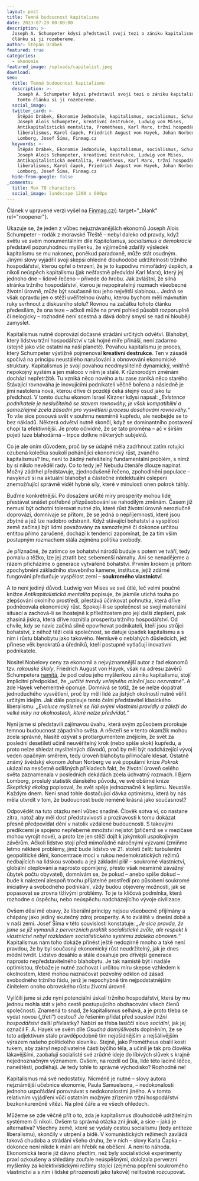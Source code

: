 ```yaml
---
layout: post
title: Temná budoucnost kapitalismu
date: 2023-07-20 00:00:00
description: >-
  Joseph A. Schumpeter kdysi představil svoji tezi o zániku kapitalismu. V tomto
  článku si ji rozebereme.
author: Štěpán Drábek
featured: true
categories:
  - ekonomie
featured_image: /uploads/capitalist.jpeg
download:
seo:
  title: Temná budoucnost kapitalismu
  description: >-
    Joseph A. Schumpeter kdysi představil svoji tezi o zániku kapitalismu. V
    tomto článku si ji rozebereme.
  social_image:
  twitter_card: >-
    Štěpán Drábek, Ekonomie Jednoduše, kapitalismus, socialismus, Schumpeter,
    Joseph Alois Schumpeter, kreativní destrukce, Ludwig von Mises,
    Antikapitalistická mentalita, Prométheus, Karl Marx, tržní hospodářství,
    liberalismus, Karel čapek, Friedrich August von Hayek, Johan Norberg,
    Lomborg, Josef Šíma, Finmag.cz
  keywords: >-
    Štěpán Drábek, Ekonomie Jednoduše, kapitalismus, socialismus, Schumpeter,
    Joseph Alois Schumpeter, kreativní destrukce, Ludwig von Mises,
    Antikapitalistická mentalita, Prométheus, Karl Marx, tržní hospodářství,
    liberalismus, Karel čapek, Friedrich August von Hayek, Johan Norberg,
    Lomborg, Josef Šíma, Finmag.cz
  hide-from-google: false
_comments:
  title: Max 70 characters
  social_image: landscape 1200 x 600px
---
```

Článek v upravené verzi vyšel na&nbsp;[Finmag.cz](https://finmag.penize.cz/spolecnost/443723-temna-budoucnost-kapitalismu-ceka-nas-po-letech-rustu-strmy-pad#rating){: target="_blank" rel="noopener"}.



Ukazuje se, že jeden z vůbec nejuznávanějších ekonomů Joseph Alois Schumpeter – rodák z moravské Třeště – nebyl daleko od pravdy, když světu ve svém monumentálním díle *Kapitalismus, socialismus a demokracie* představil pozoruhodnou myšlenku, že výjimečně zdařilý výsledek kapitalismu se mu nakonec, poněkud paradoxně, může stát osudným. Jinými slovy vyjádřil svoji skepsi ohledně dlouhodobé udržitelnosti tržního hospodářství, kterou opřel o tvrzení, že je to kupodivu mimořádný úspěch, a nikoli neúspěch kapitalismu (jak nešťastně předvídal Karl Marx), který jej jednoho dne – lidově řečeno – přivede do hrobu. Jak zvláštní, že silná stránka tržního hospodářství, kterou je nepopiratelný rozmach všeobecné životní úrovně, může být současně tou jeho největší slabinou... Jedná se však opravdu jen o stěží uvěřitelnou úvahu, kterou bychom měli mávnutím ruky svrhnout z diskusního stolu? Rovnou na začátku tohoto článku předesílám, že ona teze – ačkoli může na první pohled působit rozporuplně či nelogicky – rozhodně není scestná a dává dobrý smysl se nad ní hlouběji zamyslet.



Kapitalismus nutně doprovází dočasné strádání určitých odvětví. Blahobyt, který lidstvu tržní hospodářství v tak hojné míře přináší, není zadarmo (stejně jako vše ostatní na naší planetě). Povahou kapitalismu je proces, který Schumpeter výstižně pojmenoval **kreativní destrukce**. Ten v zásadě spočívá na principu neustálého narušování a obnovování ekonomické struktury. Kapitalismus je svojí povahou neodmyslitelně dynamický, vnitřně nepokojný systém a jen máloco v něm je stálé. K různorodým změnám dochází nepřetržitě. Tu vzniká něco nového a tu zase zaniká něco starého. Stávající rovnováha je inovujícími podnikateli věčně bořena a následně je jimi nastolena nová, kterou dříve či později čeká stejný osud jako tu předchozí. V tomto duchu ekonom Israel Kirzner kdysi napsal: *„Existence podnikatele je neslučitelná se stavem rovnováhy, je však kompatibilní a samozřejmě zcela zásadní pro vysvětlení procesu dosahování rovnováhy.“* To vše sice posouvá svět v souhrnu nesmírně kupředu, ale neobejde se to bez nákladů. Některá odvětví nutně skončí, když se dominantního postavení chopí ta efektivnější. Je proto očividné, že se tato proměna – ač v širším pojetí tuze blahodárná – trpce dotkne některých subjektů.



Co je ale oním důvodem, proč by se údajně měla zadrhnout zatím rotující ozubená kolečka soukolí pohánějící ekonomický růst, zvaného kapitalismus? Inu, není to žádný neřešitelný fundamentální problém, s nímž by si nikdo nevěděl rady. Co to tedy je? Nebudu čtenáře dlouze napínat. Možný zádrhel představuje, zjednodušeně řečeno, zpohodlnění populace – navyknutí si na aktuální blahobyt a částečné intelektuální oslepení znemožňující správně vidět hybné síly, které v minulosti onen pokrok táhly.



Buďme konkrétnější. Po dosažení určité míry prosperity mohou lidé přestávat snášet potřebné přizpůsobování se nahodilým změnám. Časem již nemusí být ochotni tolerovat nutné zlo, které růst životní úrovně nerozlučně doprovází, domnívaje se přitom, že se jedná o nepříjemnosti, které jsou zbytné a jež lze nadobro odstranit. Když stávající bohatství a vyspělost země začínají být lidmi považovány za samozřejmé či dokonce určitou entitou přímo zaručené, dochází k tendenci zapomínat, že za tím vším postupným rozmachem stála zejména politika svobody.



Je příznačné, že zatímco se bohatství národů buduje s potem ve tváří, tedy pomalu a těžko, lze jej ztratit bez sebemenší námahy. Ani se nenadějeme a rázem přicházíme o generace vytvářené bohatství. Prvním krokem je přitom zpochybnění základního stavebního kamene, instituce, jejíž zdárné fungování předurčuje vyspělost zemí – **soukromého vlastnictví**.



A to není jediný důvod. Ludwig von Mises ve své útlé, leč velmi poučné knížce *Antikapitalistická mentalita* popisuje, že jakmile utichá touha po zlepšování okolního prostředí, přestává účinkovat pohnutka, která dříve podněcovala ekonomický růst. Spokojí-li se společnost se svojí materiální situací a zachová-li se lhostejně k příležitostem pro její další zlepšení, pak zhasíná jiskra, která dříve roznítila prosperitu tržního hospodářství. Od chvíle, kdy se navíc začíná silně opovrhovat podnikateli, kteří jsou strůjci bohatství, z něhož těží celá společnost, se datuje úpadek kapitalismu a s ním i růstu blahobytu jako takového. Nemluvě o neblahých důsledcích, jež přinese věk byrokratů a úředníků, kteří postupně vytlačují inovativní podnikatele.



Nositel Nobelovy ceny za ekonomii a nejvýznamnější autor z řad ekonomů tzv. *rakouské školy*, Friedrich August von Hayek, však na adresu závěrů Schumpetera [namítá](https://studentsforlibertycz.cz/cesta-z-otroctvi-rozhovor-s-f-a-hayekem/), že pod celou jeho myšlenkou zániku kapitalismu, stojí implicitní předpoklad, že *„určité trendy veřejného mínění jsou nezvratné“*. A zde Hayek vehementně oponuje. Domnívá se totiž, že se nelze dopátrat jednoduchého vysvětlení, proč by měli lidé za jistých okolností nutně věřit určitým idejím. Jak dále popisuje tento čelní představitel klasického liberalismu: *„Evoluce myšlenek se řídí svými vlastními pravidly a záleží do velké míry na okolnostech, které nelze předvídat.“*



Nyní jsme si představili zajímavou úvahu, která svým způsobem prorokuje temnou budoucnost západního světa. A někteří se v tento okamžik mohou zcela správně, hlasitě ozývat s protiargumentem znějícím, že svět za poslední desetiletí učinil neuvěřitelný krok (nebo spíše skok) kupředu, a proto nelze shledat myslitelných důvodů, proč by měl být nadcházející vývoj veden opačným směrem, tedy úroveň blahobytu přímočaře klesat. Ostatně známý švédský ekonom Johan Norberg ve své populární knize *Pokrok* ukázal na nesčetně odlišných příkladech fakt, že životní úroveň celého světa zaznamenala v posledních dekádách zcela úchvatný rozmach. I Bjørn Lomborg, proslulý statistik dánského původu, ve své obšírné knize *Skeptický ekolog* popisoval, že svět spěje jednoznačně k lepšímu. Neustále. Každým dnem. Není snad tohle dostačující dávka optimismu, která by nás měla utvrdit v tom, že budoucnost bude neméně krásná jako současnost?



Odpovědět na tuto otázku není vůbec snadné. Člověk sotva ví, co nastane zítra, natož aby měl dost představivosti a prozíravosti k tomu dokázat přesně předpovídat dění v natolik vzdálené budoucnosti. S takovými predikcemi je spojeno nepřeberné množství nejistot (přičemž se v mezičase mohou vyrojit nové), a proto lze jen stěží dojít k jakýmkoli uspokojivým závěrům. Ačkoli lidstvo stojí před mimořádně náročnými výzvami (zmiňme letmo některé problémy, jimž bude lidstvo ve 21. století čelit: turbulentní geopolitické dění, koncentrace moci v rukou nedemokratických režimů nedbajících na lidskou svobodu a její základní pilíř – soukromé vlastnictví, globální oteplování a naprosto opomíjený, přesto však nesmírně závažný úbytek počtu obyvatel), domnívám se, že pokud – anebo spíše dokud – bude k nalezení alespoň trochu přijatelné prostředí pro působení soukromé iniciativy a svobodného podnikání, vždy budou objeveny možnosti, jak se popasovat se zrovna tíživými problémy. To je ta klíčová podmínka, která rozhodne o úspěchu, nebo neúspěchu nadcházejícího vývoje civilizace.



Ovšem děsí mě obavy, že liberální principy nejsou všeobecně přijímány a chápány jako jediný skutečný zdroj prosperity. A to zvláště v dnešní době a v naší zemi. Josef Šíma v této souvislosti konstatuje: *„Je sice pravda, že jsme se již vymanili z perverzních praktik socialistické zvůle, ale respekt k vlastnictví nebyl rozkladem socialistického systému zdaleka obnoven.“* Kapitalismus nám toho dokáže přinést ještě nedozírně mnoho a také není pravdou, že by byl současný ekonomický růst neudržitelný, jak je dnes módní tvrdit. Lidstvo dosáhlo a stále dosahuje pro dřívější generace naprosto nepředstavitelného blahobytu. Je tak namístě být i nadále optimistou, třebaže je nutné zachovat i určitou míru skepse vzhledem k okolnostem, které mohou naznačovat pozvolný odklon od zásad svobodného tržního řádu, jenž je nepochybně tím nejpodstatnějším činitelem onoho obrovského růstu životní úrovně.



Vylíčili jsme si zde nyní potenciální úskalí tržního hospodářství, která by mu jednou mohla stát v jeho cestě postupujícího obohacování všech členů společnosti. Znamená to snad, že kapitalismus selhává, a je proto třeba se vydat novou („třetí“) cestou? Je řešením přidat před sousloví *tržní hospodářství* další přívlastky? Nabízí se třeba lasiččí slovo *sociální*, jak jej označil F. A. Hayek ve svém díle *Osudná domýšlivost*s doplněním, že se toto adjektivum stalo pravděpodobně tím nejošidnějším a nejšálivějším výrazem našeho politického slovníku. Stejně, jako Prométheus obalil kosti tukem, aby zakryl nepoživatelné části býčího těla, a učinil je tak pro člověka lákavějšími, zaobalují socialisté své zrůdné ideje do líbivých slůvek s krajně nejednoznačným významem. Ovšem, na rozdíl od Dia, lidé této laciné léčce, naneštěstí, podléhají. Je tedy tohle to správné východisko? Rozhodně ne!



Kapitalismus má své nedostatky. Nicméně je nutné – slovy autora nejznámější učebnice ekonomie, Paula Samuelsona, – nedokonalosti jednoho uspořádání porovnávat s nedokonalostmi jiného. A v tomto relativním vyjádření vůči ostatním možným zřízením tržní hospodářství bezkonkurenčně vítězí. Na plné čáře a ve všech ohledech.



Můžeme se zde věčně přít o to, zda je kapitalismus dlouhodobě udržitelným systémem či nikoli. Ovšem ta správná otázka zní jinak, a sice – jaká je alternativa? Všechny země, které se vydaly cestou socialismu (tedy antiteze liberalismu), skončily v utrpení a bídě. V komunistických režimech zavládá taková chudoba a strádání všeho druhu, že v nich – slovy Karla Čapka – dokonce není nikde k mání ani hřebík na oběšení. A není to náhoda. Ekonomická teorie již dávno předtím, než byly socialistické experimenty praxí ozkoušeny a shledány zoufale neúspěšnými, dokázala perverzní myšlenky za kolektivistickými režimy stojící (zejména popření soukromého vlastnictví a s ním i lidské přirozenosti jako takové) nelítostně rozcupovat.